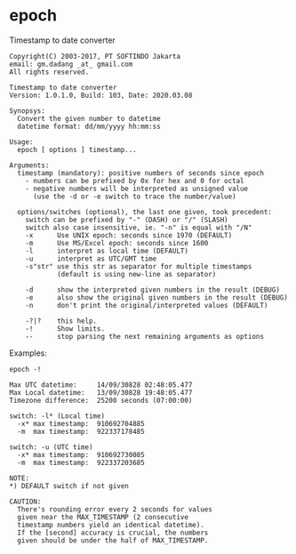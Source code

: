 # epoch
Timestamp to date converter

    Copyright(C) 2003-2017, PT SOFTINDO Jakarta
    email: gm.dadang _at_ gmail.com
    All rights reserved.

    Timestamp to date converter
    Version: 1.0.1.0, Build: 103, Date: 2020.03.08

    Synopsys:
      Convert the given number to datetime
      datetime format: dd/mm/yyyy hh:mm:ss

    Usage:
      epoch [ options ] timestamp...

    Arguments:
      timestamp (mandatory): positive numbers of seconds since epoch
        - numbers can be prefixed by 0x for hex and 0 for octal
        - negative numbers will be interpreted as unsigned value
          (use the -d or -e switch to trace the number/value)

      options/switches (optional), the last one given, took precedent:
        switch can be prefixed by "-" (DASH) or "/" (SLASH)
        switch also case insensitive, ie. "-n" is equal with "/N"
        -x      Use UNIX epoch: seconds since 1970 (DEFAULT)
        -m      Use MS/Excel epoch: seconds since 1600
        -l      interpret as local time (DEFAULT)
        -u      interpret as UTC/GMT time
        -s"str" use this str as separator for multiple timestamps
                (default is using new-line as separator)

        -d      show the interpreted given numbers in the result (DEBUG)
        -e      also show the original given numbers in the result (DEBUG)
        -n      don't print the original/interpreted values (DEFAULT)

        -?|?    this help.
        -!      Show limits.
        --      stop parsing the next remaining arguments as options

Examples:

    epoch -!

    Max UTC datetime:     14/09/30828 02:48:05.477
    Max Local datetime:   13/09/30828 19:48:05.477
    Timezone difference:  25200 seconds (07:00:00)

    switch: -l* (Local time)
      -x* max timestamp:  910692704885
      -m  max timestamp:  922337178485

    switch: -u (UTC time)
      -x* max timestamp:  910692730085
      -m  max timestamp:  922337203685

    NOTE:
    *) DEFAULT switch if not given

    CAUTION:
      There's rounding error every 2 seconds for values
      given near the MAX_TIMESTAMP (2 consecutive
      timestamp numbers yield an identical datetime).
      If the [second] accuracy is crucial, the numbers
      given should be under the half of MAX_TIMESTAMP.
